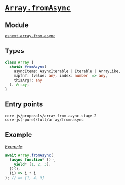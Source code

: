 # [`Array.fromAsync`](https://github.com/tc39/proposal-array-from-async)

## Module

[`esnext.array.from-async`](https://github.com/zloirock/core-js/blob/master/packages/core-js/modules/esnext.array.from-async.js)

## Types

```ts
class Array {
  static fromAsync(
    asyncItems: AsyncIterable | Iterable | ArrayLike,
    mapfn?: (value: any, index: number) => any,
    thisArg?: any
  ): Array;
}
```

## Entry points

```
core-js/proposals/array-from-async-stage-2
core-js(-pure)/full/array/from-async
```

## Example

[_Example_](https://goo.gl/Jt7SsD):

```js
await Array.fromAsync(
  (async function* () {
    yield* [1, 2, 3];
  })(),
  (i) => i * i
); // => [1, 4, 9]
```
